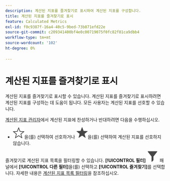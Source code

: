 ```yaml
---
description: 계산된 지표를 즐겨찾기로 표시하여 계산된 지표를 구성합니다.
title: 계산된 지표를 즐겨찾기로 표시
feature: Calculated Metrics
exl-id: f0c9387f-16a4-40c5-9bed-73b871efd22e
source-git-commit: c209341400bf4e0c00719075f0fc82f81ca9dbb4
workflow-type: tm+mt
source-wordcount: '102'
ht-degree: 0%

---
```


# 계산된 지표를 즐겨찾기로 표시

계산된 지표를 즐겨찾기로 표시할 수 있습니다. 계산된 지표를 즐겨찾기로 표시하려면 계산된 지표를 구성하는 데 도움이 됩니다. 모든 사용자는 계산된 지표를 선호할 수 있습니다.

[계산된 지표 관리자](/help/components/calc-metrics/cm-workflow/cm-manager.md)에서 계산된 지표에 찬성하거나 반대하려면 다음을 수행하십시오.

* ![StarOutline](/help/assets/icons/StarOutline.svg)을(를) 선택하여 선호하거나 ![Star](/help/assets/icons/Star.svg)을(를) 선택하여 계산된 지표를 선호하지 않습니다.

즐겨찾기로 계산된 지표 목록을 필터링할 수 있습니다. **[!UICONTROL 필터]** ![필터](/help/assets/icons/Filter.svg) 패널에서 **[!UICONTROL 다른 필터]**&#x200B;을(를) 선택하고 **[!UICONTROL 즐겨찾기]**&#x200B;를 선택합니다. 자세한 내용은 [계산된 지표 목록 필터링](/help/components/calc-metrics/cm-workflow/cm-filter.md)을 참조하십시오.
